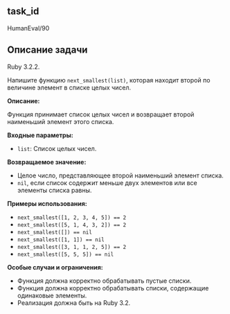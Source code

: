 ## task_id
HumanEval/90

## Описание задачи
Ruby 3.2.2.

Напишите функцию `next_smallest(list)`, которая находит второй по величине элемент в списке целых чисел.

**Описание:**

Функция принимает список целых чисел и возвращает второй наименьший элемент этого списка.

**Входные параметры:**

* `list`: Список целых чисел.

**Возвращаемое значение:**

* Целое число, представляющее второй наименьший элемент списка.
* `nil`, если список содержит меньше двух элементов или все элементы списка равны.

**Примеры использования:**

* `next_smallest([1, 2, 3, 4, 5]) == 2`
* `next_smallest([5, 1, 4, 3, 2]) == 2`
* `next_smallest([]) == nil`
* `next_smallest([1, 1]) == nil`
* `next_smallest([3, 1, 1, 2, 5]) == 2`
* `next_smallest([5, 5, 5]) == nil`


**Особые случаи и ограничения:**

* Функция должна корректно обрабатывать пустые списки.
* Функция должна корректно обрабатывать списки, содержащие одинаковые элементы.
* Реализация должна быть на Ruby 3.2.


